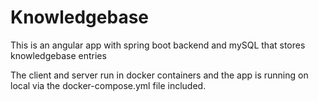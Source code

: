 # Knowledgebase
This is an angular app with spring boot backend and mySQL that stores knowledgebase entries

The client and server run in docker containers and the app is running on local via the docker-compose.yml file included.
